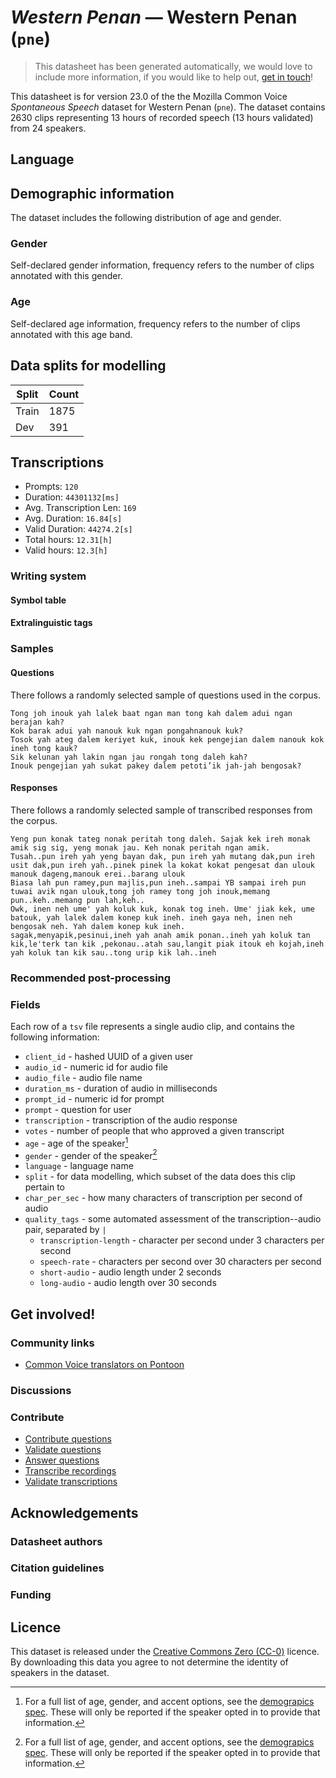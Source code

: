# *Western Penan* &mdash; Western Penan (`pne`)
> This datasheet has been generated automatically, we would love to include more information, if you would like to help out, [get in touch](https://github.com/common-voice/common-voice/blob/main/docs/COMMUNITIES.md)!

 This datasheet is for version 23.0 of the the Mozilla Common Voice *Spontaneous Speech* dataset 
for Western Penan (`pne`). The dataset contains 2630 clips representing 13 hours of recorded
speech (13 hours validated) from 24 speakers.

## Language
<!-- {{LANGUAGE_DESCRIPTION}} -->
<!-- Provide a brief (1-2 paragraph) description of your language -->

## Demographic information
The dataset includes the following distribution of age and gender.
<!-- You can get a lot of the information in this section from https://analyzer.cv-toolbox.web.tr/browse -->

### Gender
Self-declared gender information, frequency refers to the number of clips annotated with this gender.
<!-- {{GENDER_TABLE}} -->
<!-- @ AUTOMATICALLY GENERATED @ -->
<!-- | Gender | Frequency |
|--------|-----------|
| male, masculine | ? |
| undeclared | ? |
| female, feminine | ? | -->

### Age
Self-declared age information, frequency refers to the number of clips annotated with this age band.
<!-- {{AGE_TABLE}} -->
<!-- @ AUTOMATICALLY GENERATED @ -->
<!-- | Age band | Frequency |
|----------|-----------|
| teens | ? |
| twenties | ? |
| thirties | ? |
| fourties | ? |
| fifties | ? |
   ...if other age ranges are present in your data, add rows... -->

## Data splits for modelling
| Split | Count |
|-|-|
| Train | 1875 |
| Dev | 391 |

## Transcriptions
* Prompts: `120`
* Duration: `44301132[ms]`
* Avg. Transcription Len: `169`
* Avg. Duration: `16.84[s]`
* Valid Duration: `44274.2[s]`
* Total hours: `12.31[h]`
* Valid hours: `12.3[h]`
<!-- {{TRANSCRIPTIONS_DESCRIPTION}} -->
<!-- A description of the transcription system used -->

### Writing system
<!-- {{WRITING_SYSTEM_DESCRIPTION}} -->
<!-- @ OPTIONAL @ -->
<!-- A description of the writing system (or writing systems) used in the text corpus -->

#### Symbol table
<!-- {{ALPHABET_TABLE}} -->
<!-- @ OPTIONAL @ -->
<!-- If the writing system is alphabetic, you can include the valid alphabet here -->

#### Extralinguistic tags

### Samples

#### Questions
There follows a randomly selected sample of questions used in the corpus.

```
Tong joh inouk yah lalek baat ngan man tong kah dalem adui ngan berajan kah?
Kok barak adui yah nanouk kuk ngan pongahnanouk kuk?
Tosok yah ateg dalem keriyet kuk, inouk kek pengejian dalem nanouk kok ineh tong kauk?
Sik kelunan yah lakin ngan jau rongah tong daleh kah?
Inouk pengejian yah sukat pakey dalem petoti’ik jah-jah bengosak?
```
<!-- {{QUESTIONS_SAMPLE}} -->

#### Responses
There follows a randomly selected sample of transcribed responses from the corpus.

```
Yeng pun konak tateg nonak peritah tong daleh. Sajak kek ireh monak amik sig sig, yeng monak jau. Keh nonak peritah ngan amik. 
Tusah..pun ireh yah yeng bayan dak, pun ireh yah mutang dak,pun ireh usit dak,pun ireh yah..pinek pinek la kokat kokat pengesat dan ulouk manouk dageng,manouk erei..barang ulouk
Biasa lah pun ramey,pun majlis,pun ineh..sampai YB sampai ireh pun tuwai avik ngan ulouk,tong joh ramey tong joh inouk,memang pun..keh..memang pun lah,keh..
Owk, inen neh ume' yah koluk kuk, konak tog ineh. Ume' jiak kek, ume batouk, yah lalek dalem konep kuk ineh. ineh gaya neh, inen neh bengosak neh. Yah dalem konep kuk ineh.
sagak,menyapik,pesinui,ineh yah anah amik ponan..ineh yah koluk tan kik,le'terk tan kik ,pekonau..atah sau,langit piak itouk eh kojah,ineh yah koluk tan kik sau..tong urip kik lah..ineh
```
<!-- {{TRANSCRIPTIONS_SAMPLE}} -->

### Recommended post-processing
<!-- {{RECOMMENDED_POSTPROCESSING_DESCRIPTION}} -->
<!-- @ OPTIONAL @ -->
<!-- What should people do before they use the data, for example Unicode normalisation or normalisation of extralinguistic tags -->

### Fields
Each row of a `tsv` file represents a single audio clip, and contains the following information:

* `client_id` - hashed UUID of a given user
* `audio_id` - numeric id for audio file
* `audio_file` - audio file name
* `duration_ms` - duration of audio in milliseconds
* `prompt_id` - numeric id for prompt
* `prompt` - question for user
* `transcription` - transcription of the audio response
* `votes` - number of people that who approved a given transcript
* `age` - age of the speaker[^1]
* `gender` - gender of the speaker[^1]
* `language` - language name
* `split` - for data modelling, which subset of the data does this clip pertain to
* `char_per_sec` - how many characters of transcription per second of audio
* `quality_tags` - some automated assessment of the transcription--audio pair, separated by `|`
   *  `transcription-length` - character per second under 3 characters per second
   * `speech-rate` - characters per second over 30 characters per second
   * `short-audio` - audio length under 2 seconds
   * `long-audio` - audio length over 30 seconds

#### 
[^1]: For a full list of age, gender, and accent options, see the
[demograpics
spec](https://github.com/common-voice/common-voice/blob/main/web/src/stores/demographics.ts). These
will only be reported if the speaker opted in to provide that
information.

## Get involved!

### Community links
* [Common Voice translators on Pontoon](https://pontoon.mozilla.org/pne/common-voice/contributors/)
<!-- {{COMMUNITY_LINKS_LIST}} -->
<!-- @ OPTIONAL @ -->
<!-- Links to community chats / fora -->

### Discussions
<!-- {{DISCUSSION_LINKS_LIST}} -->
<!-- @ OPTIONAL @ -->
<!-- Any links to discussions, for example on Discourse or other fora or blogs can be included here -->

### Contribute
* [Contribute questions](https://commonvoice.mozilla.org/spontaneous-speech/beta/question)
* [Validate questions](https://commonvoice.mozilla.org/spontaneous-speech/beta/validate)
* [Answer questions](https://commonvoice.mozilla.org/spontaneous-speech/beta/prompts)
* [Transcribe recordings](https://commonvoice.mozilla.org/spontaneous-speech/beta/transcribe)
* [Validate transcriptions](https://commonvoice.mozilla.org/spontaneous-speech/beta/check-transcript)
<!-- {{CONTRIBUTE_LINKS_LIST}} -->
<!-- Here you can include links for how to contribute to the dataset -->

## Acknowledgements

### Datasheet authors
<!-- {{DATASHEET_AUTHORS_LIST}} -->
<!-- A list in the format of: Your Name <email@email.com> -->

### Citation guidelines
<!-- {{CITATION_DESCRIPTION}} -->
<!-- @ OPTIONAL @ -->
<!-- If you published a paper and would like people to cite it, you can include the BiBTeX here -->

### Funding
<!-- {{FUNDING_DESCRIPTION}} -->
<!-- @ OPTIONAL @ -->
<!-- If you received any funding, you can include the acknowledgement here -->

## Licence
This dataset is released under the [Creative Commons Zero (CC-0)](https://creativecommons.org/public-domain/cc0/) licence. By downloading this data
you agree to not determine the identity of speakers in the dataset.